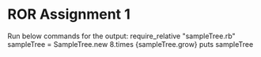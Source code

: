 # ROR Assignment 1
Run below commands for the output:
require_relative "sampleTree.rb"
sampleTree = SampleTree.new
8.times {sampleTree.grow}
puts sampleTree
